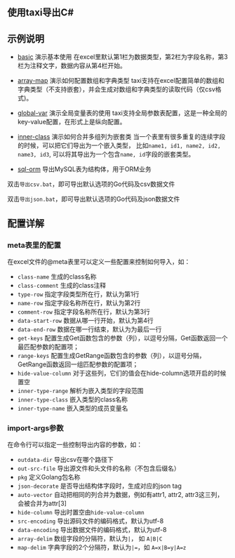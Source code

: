 ## 使用taxi导出C#


## 示例说明

* [basic](basic) 演示基本使用
    在excel里默认第1栏为数据类型，第2栏为字段名称，第3栏为注释文字，数据内容从第4栏开始。
    
* [array-map](array-map) 演示如何配置数组和字典类型
    taxi支持在excel配置简单的数组和字典类型（不支持嵌套），并会生成对数组和字典类型的读取代码（仅csv格式)。
    
* [global-var](global-var) 演示全局变量表的使用
    taxi支持全局参数表配置，这是一种全局的key-value配置，在形式上是纵向配置。
    
* [inner-class](inner-class) 演示如何合并多组列为嵌套类
    当一个表里有很多重复的连续字段的时候，可以把它们导出为一个嵌入类型，
    比如`name1, id1, name2, id2, name3, id3`, 可以将其导出为一个包含`name, id`字段的嵌套类型。
    
* [sql-orm](sql) 导出MySQL表为结构体，用于ORM业务
    
    
双击`导出csv.bat`，即可导出默认选项的Go代码及csv数据文件

双击`导出json.bat`，即可导出默认选项的Go代码及json数据文件


## 配置详解


### meta表里的配置

在excel文件的@meta表里可以定义一些配置来控制如何导入，如：

* `class-name`  生成的class名称	
* `class-comment`   生成的class注释
* `type-row` 指定字段类型所在行，默认为第1行
* `name-row` 指定字段名称所在行，默认为第2行
* `comment-row` 指定字段名称所在行，默认为第3行
* `data-start-row` 数据从哪一行开始，默认为第4行
* `data-end-row` 数据在哪一行结束，默认为为最后一行
* `get-keys` 配置生成Get函数包含的参数（列），以逗号分隔，Get函数返回一个最匹配参数的配置项；
* `range-keys`  配置生成GetRange函数包含的参数（列），以逗号分隔，GetRange函数返回一组匹配参数的配置项；
* `hide-value-column` 对于这些列，它们的值会在hide-column选项开启的时候置空
* `inner-type-range`  解析为嵌入类型的字段范围
* `inner-type-class` 嵌入类型的class名称
* `inner-type-name` 嵌入类型的成员变量名

### import-args参数

在命令行可以指定一些控制导出内容的参数，如：

* `outdata-dir` 导出csv在哪个路径下
* `out-src-file` 导出源文件和头文件的名称（不包含后缀名）
* `pkg` 定义Golang包名称
* `json-decorate` 是否导出结构体字段时，生成对应的json tag
* `auto-vector` 自动把相同的列合并为数据，例如有attr1, attr2, attr3这三列，会被合并为attr[3]
* `hide-column` 导出时置空由`hide-value-column`
* `src-encoding` 导出源码文件的编码格式，默认为utf-8
* `data-encoding` 导出数据文件的编码格式，默认为utf-8
* `array-delim` 数组字段的分隔符，默认为`|`， 如 `A|B|C`
* `map-delim` 字典字段的2个分隔符，默认为`|=`，如 `A=x|B=y|A=z` 
